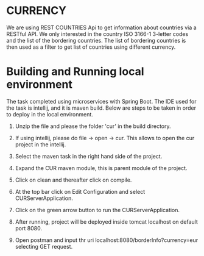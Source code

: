 # CURRENCY

We are using REST COUNTRIES Api to get information about countries via a RESTful API. We only interested in the country ISO 3166-1 3-letter codes and the list of the bordering countries. The list of bordering countries is then used as a filter to get list of countries using different currency. 

# Building and Running local environment

The task completed using microservices with Spring Boot. The IDE used for the task is intellij, and it is maven build. Below are steps to be taken in order to deploy in the local environment.

 1. Unzip the file and please the folder 'cur' in the build directory.
  
 2. If using intellij, please do file -> open -> cur. This allows to open the cur project in the intellij.
 
 3. Select the maven task in the right hand side of the project.
 
 4. Expand the CUR maven module, this is parent module of the project.
 
 5. Click on clean and thereafter click on compile.
 
 6. At the top bar click on Edit Configuration and select CURServerApplication.
 
 7. Click on the green arrow button to run the CURServerApplication.
 
 8. After running, project will be deployed inside tomcat localhost on default port 8080. 
 
 9. Open postman and input thr uri localhost:8080/borderInfo?currency=eur selecting GET request. 
